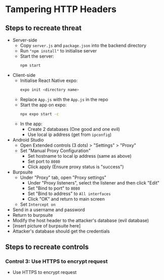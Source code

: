 # Tampering HTTP Headers

## Steps to recreate threat

-   Server-side
    -   Copy `server.js` and `package.json` into the backend directory
    -   Run `"npm install"` to initialise server
    -   Start the server:
        ```bash
        npm start
        ```
-   Client-side
    -   Initialise React Native expo:
        ```bash
        expo init <directory name>
        ```
    -   Replace `App.js` with the `App.js` in the repo
    -   Start the app on expo:
        ```bash
        npx expo start -c
        ```
    -   In the app:
        -   Create 2 databases (One good and one evil)
        -   Use local ip address (get from `ipconfig`)
-   Android Studio
    -   Open Extended controls (3 dots) > "Settings" > "Proxy"
    -   Set "Manual Proxy Configuration"
        -   Set hostname to local ip address (same as above)
        -   Set port to `8080`
        -   Click apply (Ensure proxy status is "success")
-   Burpsuite
    -   Under "Proxy" tab, open "Proxy settings"
        -   Under "Proxy listeners", select the listener and then click "Edit"
        -   Set "Bind to port" to `8080`
        -   Set "Bind to address" to `All interfaces`
        -   Click "OK" and return to main screen
    -   Set `Intercept on`
-   Send in a username and password
-   Return to burpsuite
-   Modify the host header to the attacker's database (evil database)
-   [insert picture of burpsuite here]
-   Attacker's database should get the credentials

## Steps to recreate controls

### Control 3: Use HTTPS to encrypt request

-   Use HTTPS to encrypt request
